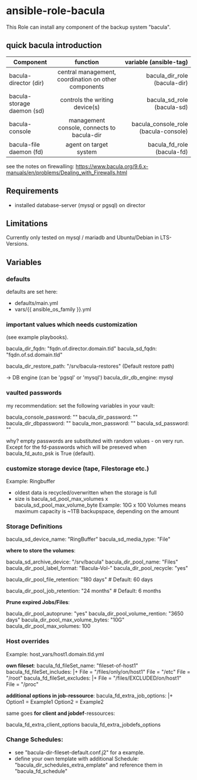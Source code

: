 # ansible-role-bacula

This Role can install any component of the backup system "bacula".

## quick bacula introduction

| Component | function | variable (ansible-tag) |
| ------------- |:-------------:| -----:|
| bacula-director (dir) | central management, coordination on other components | bacula_dir_role (bacula-dir) |
| bacula-storage daemon (sd) | controls the writing device(s) | bacula_sd_role (bacula-sd) |
| bacula-console | management console, connects to bacula-dir | bacula_console_role (bacula-console) |
| bacula-file daemon (fd) | agent on target system | bacula_fd_role (bacula-fd) |

see the notes on firewalling: https://www.bacula.org/9.6.x-manuals/en/problems/Dealing_with_Firewalls.html

## Requirements
- installed database-server (mysql or pgsql) on director

## Limitations

Currently only tested on mysql / mariadb and Ubuntu/Debian in LTS-Versions.

## Variables

### defaults

defaults are set here:
- defaults/main.yml
- vars/{{ ansible_os_family }}.yml

### important values which needs customization
(see example playbooks).

bacula_dir_fqdn: "fqdn.of.director.domain.tld"
bacula_sd_fqdn: "fqdn.of.sd.domain.tld"

bacula_dir_restore_path: "/srv/bacula-restores" (Default restore path)

-> DB engine (can be 'pgsql' or 'mysql')
bacula_dir_db_engine: mysql

### vaulted passwords
my recommendation: set the following variables in your vault:

bacula_console_password: ""
bacula_dir_password: ""
bacula_dir_dbpassword: ""
bacula_mon_password: ""
bacula_sd_password: ""

why?
empty passwords are substituted with random values - on very run.
Except for the fd-passwords which will be preseved when bacula_fd_auto_psk is True (default).

### customize storage device (tape, Filestorage etc.)
Example: Ringbuffer 
- oldest data is recycled/overwritten when the storage is full
- size is bacula_sd_pool_max_volumes x bacula_sd_pool_max_volume_byte
Example: 10G x 100 Volumes means maximum capacity is ~1TB backupspace, depending on the amount

### Storage Definitions
bacula_sd_device_name: "RingBuffer"
bacula_sd_media_type: "File"

**where to store the volumes**:

bacula_sd_archive_device: "/srv/bacula"
bacula_dir_pool_name: "Files"
bacula_dir_pool_label_format: "Bacula-Vol-"
bacula_dir_pool_recycle: "yes"

bacula_dir_pool_file_retention: "180 days" # Default: 60 days

bacula_dir_pool_job_retention: "24 months" # Default: 6 months

**Prune expired Jobs/Files**:

bacula_dir_pool_autoprune: "yes"
bacula_dir_pool_volume_rention: "3650 days"
bacula_dir_pool_max_volume_bytes: "10G"
bacula_dir_pool_max_volumes: 100

### Host overrides

Example: host_vars/host1.domain.tld.yml

**own fileset**:
bacula_fd_fileSet_name: "fileset-of-host1"
bacula_fd_fileSet_includes: |+
File = "/files/only/on/host1"
File = "/etc"
File = "/root"
bacula_fd_fileSet_excludes: |+
File = "/files/EXCLUDED/on/host1"
File = "/proc"

**additional options in job-ressource**:
bacula_fd_extra_job_options: |+
Option1 = Example1
Option2 = Example2

same goes **for client and jobdef**-ressources:

bacula_fd_extra_client_options
bacula_fd_extra_jobdefs_options


### Change Schedules:

- see "bacula-dir-fileset-default.conf.j2" for a example.
- define your own template with additional Schedule: "bacula_dir_schedules_extra_emplate"
and reference them in "bacula_fd_schedule"

